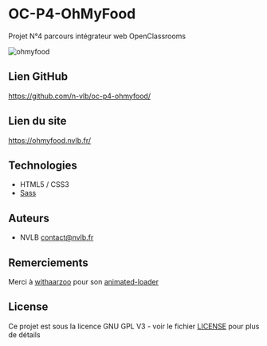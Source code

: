 # OC-P4-OhMyFood

Projet N°4 parcours intégrateur web OpenClassrooms

![ohmyfood](https://share.nvlb.fr/images/oc/ohmyfood.png)

## Lien GitHub

https://github.com/n-vlb/oc-p4-ohmyfood/

## Lien du site

https://ohmyfood.nvlb.fr/

## Technologies

- HTML5 / CSS3
- [Sass](https://sass-lang.com/)

## Auteurs

- NVLB contact@nvlb.fr

## Remerciements

Merci à [withaarzoo](https://github.com/withaarzoo) pour son [animated-loader](https://github.com/withaarzoo/Animated-Loader)

## License

Ce projet est sous la licence GNU GPL V3 - voir le fichier [LICENSE](LICENSE) pour plus de détails
